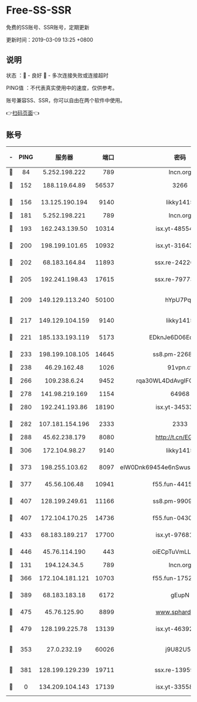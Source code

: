 # Free-SS-SSR

免费的SS账号、SSR账号，定期更新

更新时间：2019-03-09 13:25 +0800

## 说明

状态     ：🙂 - 良好 🙁 - 多次连接失败或连接超时

PING值   ：不代表真实使用中的速度，仅供参考。

账号兼容SS、SSR，你可以自由在两个软件中使用。

👉[扫码页面](https://liesauer.github.io/Free-SS-SSR/)👈

## 账号

|-|PING|服务器|端口|密码|加密方式|区域|
|:----:|:----:|:-----:|-----:|:----:|:----:|:----:|
|🙂|84|5.252.198.222|789|lncn.org|rc4|JP|
|🙂|152|188.119.64.89|56537|3266|aes-256-cfb|RU|
|🙂|156|13.125.190.194|9140|likky1415|aes-256-cfb|KR|
|🙂|181|5.252.198.221|789|lncn.org|rc4|JP|
|🙂|193|162.243.139.50|10314|isx.yt-48554575|aes-256-cfb|US|
|🙂|200|198.199.101.65|10932|isx.yt-31643189|aes-256-cfb|US|
|🙂|202|68.183.164.84|11893|ssx.re-24226841|aes-256-cfb|US|
|🙂|205|192.241.198.43|17615|ssx.re-79773961|aes-256-cfb|US|
|🙂|209|149.129.113.240|50100|hYpU7PqP|chacha20-ietf-poly1305|CN|
|🙂|217|149.129.104.159|9140|likky1415|aes-256-cfb|HK|
|🙂|221|185.133.193.119|5173|EDknJe6D06EoWDaw|aes-256-cfb|US|
|🙂|233|198.199.108.105|14645|ss8.pm-22688223|aes-256-cfb|US|
|🙂|238|46.29.162.48|1026|91vpn.cf|rc4-md5|RU|
|🙂|266|109.238.6.24|9452|rqa30WL4DdAvgIFG6Fs3znzTa|aes-256-cfb|FR|
|🙂|278|141.98.219.169|1154|64968|chacha20|US|
|🙂|280|192.241.193.86|18190|isx.yt-34533173|aes-256-cfb|US|
|🙂|282|107.181.154.196|2333|2333|aes-256-cfb|US|
|🙂|288|45.62.238.179|8080|http://t.cn/EGJIyrl|rc4-md5|CA|
|🙂|306|172.104.98.27|9140|likky1415|aes-256-cfb|JP|
|🙂|373|198.255.103.62|8097|eIW0Dnk69454e6nSwuspv9DmS201tQ0D|aes-256-cfb|US|
|🙂|377|45.56.106.48|10941|f55.fun-44155061|aes-256-cfb|US|
|🙂|407|128.199.249.61|11166|ss8.pm-99097574|aes-256-cfb|SG|
|🙂|407|172.104.170.25|14736|f55.fun-04300289|aes-256-cfb|SG|
|🙂|433|68.183.189.217|17700|isx.yt-97681259|aes-256-cfb|SG|
|🙂|446|45.76.114.190|443|oiECpTuVmLLxk4Ts|aes-256-cfb|AU|
|🙂|131|194.124.34.5|789|lncn.org|rc4|JP|
|🙂|366|172.104.181.121|10703|f55.fun-17527319|aes-256-cfb|SG|
|🙂|389|68.183.183.18|6172|gEupN|aes-256-cfb|SG|
|🙂|475|45.76.125.90|8899|www.sphard.com|aes-256-cfb|AU|
|🙂|479|128.199.225.78|13139|isx.yt-46392951|aes-256-cfb|SG|
|🙁|353|27.0.232.19|60026|j9U82U53|xchacha20-ietf-poly1305|HK|
|🙁|381|128.199.129.239|19711|ssx.re-13959814|aes-256-cfb|SG|
|🙁|0|134.209.104.143|17139|isx.yt-33558802|aes-256-cfb|SG|
